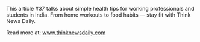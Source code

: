 This article #37 talks about simple health tips for working professionals and students in India. From home workouts to food habits — stay fit with Think News Daily.

Read more at: www.thinknewsdaily.com